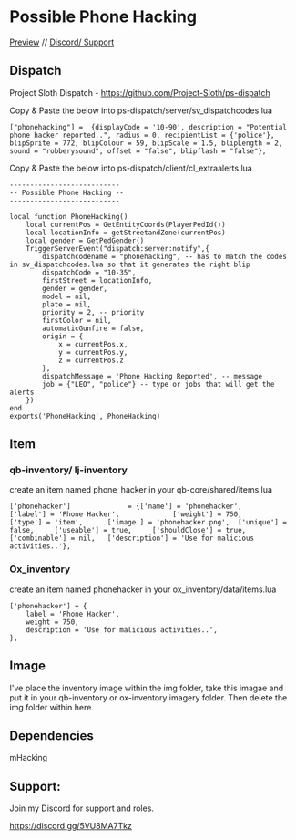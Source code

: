 # Possible Phone Hacking

[Preview](https://youtu.be/ct1vAF8SyqM) //
[Discord/ Support](https://discord.gg/Gnb2S7uAdG)

## Dispatch

Project Sloth Dispatch - https://github.com/Project-Sloth/ps-dispatch

Copy & Paste the below into ps-dispatch/server/sv_dispatchcodes.lua

```
["phonehacking"] =  {displayCode = '10-90', description = "Potential phone hacker reported..", radius = 0, recipientList = {'police'}, blipSprite = 772, blipColour = 59, blipScale = 1.5, blipLength = 2, sound = "robberysound", offset = "false", blipflash = "false"},
```

Copy & Paste the below into ps-dispatch/client/cl_extraalerts.lua

```
---------------------------
-- Possible Phone Hacking --
---------------------------

local function PhoneHacking()
    local currentPos = GetEntityCoords(PlayerPedId())
    local locationInfo = getStreetandZone(currentPos)
    local gender = GetPedGender()
    TriggerServerEvent("dispatch:server:notify",{
        dispatchcodename = "phonehacking", -- has to match the codes in sv_dispatchcodes.lua so that it generates the right blip
        dispatchCode = "10-35",
        firstStreet = locationInfo,
        gender = gender,
        model = nil,
        plate = nil,
        priority = 2, -- priority
        firstColor = nil,
        automaticGunfire = false,
        origin = {
            x = currentPos.x,
            y = currentPos.y,
            z = currentPos.z
        },
        dispatchMessage = 'Phone Hacking Reported', -- message
        job = {"LEO", "police"} -- type or jobs that will get the alerts
    })
end
exports('PhoneHacking', PhoneHacking)
```

## Item

### qb-inventory/ lj-inventory

create an item named phone_hacker in your qb-core/shared/items.lua
```
['phonehacker'] 			 = {['name'] = 'phonehacker', 			  	['label'] = 'Phone Hacker', 			['weight'] = 750, 		['type'] = 'item', 		['image'] = 'phonehacker.png', 	['unique'] = false, 	['useable'] = true, 	['shouldClose'] = true,	   ['combinable'] = nil,   ['description'] = 'Use for malicious activities..'},
```

### Ox_inventory

create an item named phonehacker in your ox_inventory/data/items.lua

```
['phonehacker'] = {
    label = 'Phone Hacker',
    weight = 750,
    description = 'Use for malicious activities..',
},
```

## Image

I've place the inventory image within the img folder, take this imagae and put it in your qb-inventory or ox-inventory imagery folder. Then delete the img folder within here.

## Dependencies
mHacking

## Support:

Join my Discord for support and roles.

https://discord.gg/5VU8MA7Tkz